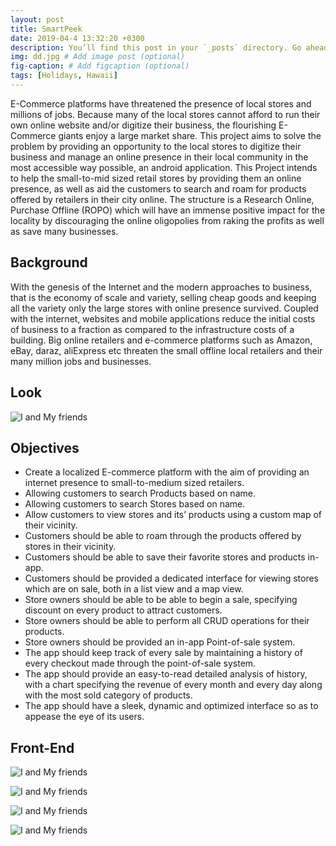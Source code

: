 ```yaml
---
layout: post
title: SmartPeek
date: 2019-04-4 13:32:20 +0300
description: You’ll find this post in your `_posts` directory. Go ahead and edit it and re-build the site to see your changes. # Add post description (optional)
img: dd.jpg # Add image post (optional)
fig-caption: # Add figcaption (optional)
tags: [Holidays, Hawaii]
---
```


E-Commerce platforms have threatened the presence of local stores and millions of jobs. Because many of the local stores cannot afford to run their own online website and/or digitize their business, the flourishing E-Commerce giants enjoy a large market share. This project aims to solve the problem by providing an opportunity to the local stores to digitize their business and manage an online presence in their local community in the most accessible way possible, an android application. This Project intends to help the small-to-mid sized retail stores by providing them an online presence, as well as aid the customers to search and roam for products offered by retailers in their city online. The structure is a Research Online, Purchase Offline (ROPO) which will have an immense positive impact for the locality by discouraging the online oligopolies from raking the profits as well as save many businesses. 


## Background
With the genesis of the Internet and the modern approaches to business, that is the economy of scale and variety, selling cheap goods and keeping all the variety only the large stores with online presence survived. Coupled with the internet, websites and mobile applications reduce the initial costs of business to a fraction as compared to the infrastructure costs of a building. Big online retailers and e-commerce platforms such as Amazon, eBay, daraz, aliExpress etc threaten the small offline local retailers and their many million jobs and businesses. 


## Look

![I and My friends]({{site.baseurl}}/assets/img/main.png)

## Objectives

*	Create a localized E-commerce platform with the aim of providing an internet presence to small-to-medium sized retailers.
*	Allowing customers to search Products based on name.
*	Allowing customers to search Stores based on name.
*	Allow customers to view stores and its’ products using a custom map of their vicinity.
*	Customers should be able to roam through the products offered by stores in their vicinity.
*	Customers should be able to save their favorite stores and products in-app.
*	Customers should be provided a dedicated interface for viewing stores which are on sale, both in a list view and a map view.
*	Store owners should be able to be able to begin a sale, specifying discount on every product to attract customers.
*	Store owners should be able to perform all CRUD operations for their products. 
*	Store owners should be provided an in-app Point-of-sale system.
*	The app should keep track of every sale by maintaining a history of every checkout made through the point-of-sale system.
*	The app should provide an easy-to-read detailed analysis of history, with a chart specifying the revenue of every month and every day along with the most sold category of products.
*	The app should have a sleek, dynamic and optimized interface so as to appease the eye of its users.

## Front-End

![I and My friends]({{site.baseurl}}/assets/img/shop.png)

![I and My friends]({{site.baseurl}}/assets/img/location.png)

![I and My friends]({{site.baseurl}}/assets/img/sort.png)

![I and My friends]({{site.baseurl}}/assets/img/analysis.png)
